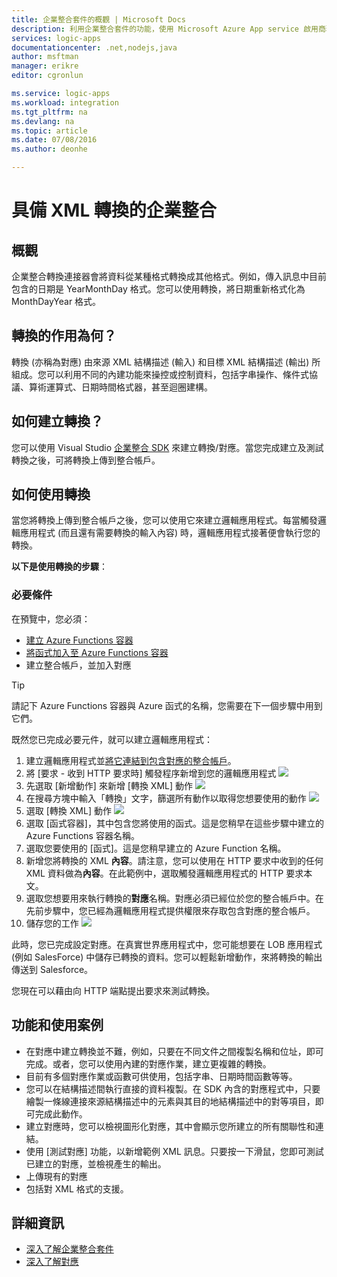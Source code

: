 ```yaml
---
title: 企業整合套件的概觀 | Microsoft Docs
description: 利用企業整合套件的功能，使用 Microsoft Azure App service 啟用商務程序和整合案例
services: logic-apps
documentationcenter: .net,nodejs,java
author: msftman
manager: erikre
editor: cgronlun

ms.service: logic-apps
ms.workload: integration
ms.tgt_pltfrm: na
ms.devlang: na
ms.topic: article
ms.date: 07/08/2016
ms.author: deonhe

---
```

# 具備 XML 轉換的企業整合
## 概觀
企業整合轉換連接器會將資料從某種格式轉換成其他格式。例如，傳入訊息中目前包含的日期是 YearMonthDay 格式。您可以使用轉換，將日期重新格式化為 MonthDayYear 格式。

## 轉換的作用為何？
轉換 (亦稱為對應) 由來源 XML 結構描述 (輸入) 和目標 XML 結構描述 (輸出) 所組成。您可以利用不同的內建功能來操控或控制資料，包括字串操作、條件式協議、算術運算式、日期時間格式器，甚至迴圈建構。

## 如何建立轉換？
您可以使用 Visual Studio [企業整合 SDK](https://aka.ms/vsmapsandschemas) 來建立轉換/對應。當您完成建立及測試轉換之後，可將轉換上傳到整合帳戶。

## 如何使用轉換
當您將轉換上傳到整合帳戶之後，您可以使用它來建立邏輯應用程式。每當觸發邏輯應用程式 (而且還有需要轉換的輸入內容) 時，邏輯應用程式接著便會執行您的轉換。

**以下是使用轉換的步驟**：

### 必要條件
在預覽中，您必須：

* [建立 Azure Functions 容器](https://ms.portal.azure.com/#create/Microsoft.FunctionApp "建立 Azure Functions 容器")
* [將函式加入至 Azure Functions 容器](https://portal.azure.com/#create/Microsoft.Template/uri/https%3A%2F%2Fraw.githubusercontent.com%2FAzure%2Fazure-quickstart-templates%2Fmaster%2F201-logic-app-transform-function%2Fazuredeploy.json "此範本會建立以 Webhook 為基礎的 C# Azure 函式並具備轉換功能，以便在邏輯應用程式整合案例中使用")
* 建立整合帳戶，並加入對應

> [!TIP]
> 請記下 Azure Functions 容器與 Azure 函式的名稱，您需要在下一個步驟中用到它們。
> 
> 

既然您已完成必要元件，就可以建立邏輯應用程式：

1. 建立邏輯應用程式並[將它連結到包含對應的整合帳戶](app-service-logic-enterprise-integration-accounts.md "了解如何將整合帳戶連結到邏輯應用程式")。
2. 將 [要求 - 收到 HTTP 要求時] 觸發程序新增到您的邏輯應用程式 ![](./media/app-service-logic-enterprise-integration-transforms/transform-1.png)
3. 先選取 [新增動作] 來新增 [轉換 XML] 動作 ![](./media/app-service-logic-enterprise-integration-transforms/transform-2.png)
4. 在搜尋方塊中輸入「轉換」文字，篩選所有動作以取得您想要使用的動作 ![](./media/app-service-logic-enterprise-integration-transforms/transform-3.png)
5. 選取 [轉換 XML] 動作 ![](./media/app-service-logic-enterprise-integration-transforms/transform-4.png)
6. 選取 [函式容器]，其中包含您將使用的函式。這是您稍早在這些步驟中建立的 Azure Functions 容器名稱。
7. 選取您要使用的 [函式]。這是您稍早建立的 Azure Function 名稱。
8. 新增您將轉換的 XML **內容**。請注意，您可以使用在 HTTP 要求中收到的任何 XML 資料做為**內容**。在此範例中，選取觸發邏輯應用程式的 HTTP 要求本文。
9. 選取您想要用來執行轉換的**對應**名稱。對應必須已經位於您的整合帳戶中。在先前步驟中，您已經為邏輯應用程式提供權限來存取包含對應的整合帳戶。
10. 儲存您的工作 ![](./media/app-service-logic-enterprise-integration-transforms/transform-5.png)

此時，您已完成設定對應。在真實世界應用程式中，您可能想要在 LOB 應用程式 (例如 SalesForce) 中儲存已轉換的資料。您可以輕鬆新增動作，來將轉換的輸出傳送到 Salesforce。

您現在可以藉由向 HTTP 端點提出要求來測試轉換。

## 功能和使用案例
* 在對應中建立轉換並不難，例如，只要在不同文件之間複製名稱和位址，即可完成。或者，您可以使用內建的對應作業，建立更複雜的轉換。
* 目前有多個對應作業或函數可供使用，包括字串、日期時間函數等等。
* 您可以在結構描述間執行直接的資料複製。在 SDK 內含的對應程式中，只要繪製一條線連接來源結構描述中的元素與其目的地結構描述中的對等項目，即可完成此動作。
* 建立對應時，您可以檢視圖形化對應，其中會顯示您所建立的所有關聯性和連結。
* 使用 [測試對應] 功能，以新增範例 XML 訊息。只要按一下滑鼠，您即可測試已建立的對應，並檢視產生的輸出。
* 上傳現有的對應
* 包括對 XML 格式的支援。

## 詳細資訊
* [深入了解企業整合套件](app-service-logic-enterprise-integration-overview.md "了解企業整合套件")
* [深入了解對應](app-service-logic-enterprise-integration-maps.md "了解企業整合對應")

<!---HONumber=AcomDC_0803_2016-->